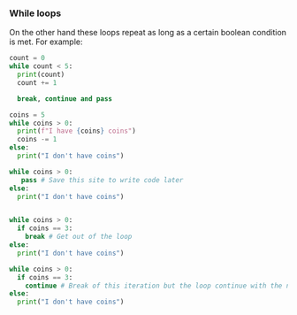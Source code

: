 ### While loops

On the other hand these loops repeat as long as a certain boolean condition is met. For example:

```python
count = 0
while count < 5:
  print(count)
  count += 1

  break, continue and pass

coins = 5
while coins > 0:
  print(f"I have {coins} coins")
  coins -= 1
else:
  print("I don't have coins")

while coins > 0:
   pass # Save this site to write code later
else:
  print("I don't have coins")


while coins > 0:
  if coins == 3:
    break # Get out of the loop
else:
  print("I don't have coins")

while coins > 0:
  if coins == 3:
    continue # Break of this iteration but the loop continue with the next iteration
else:
  print("I don't have coins")
```
